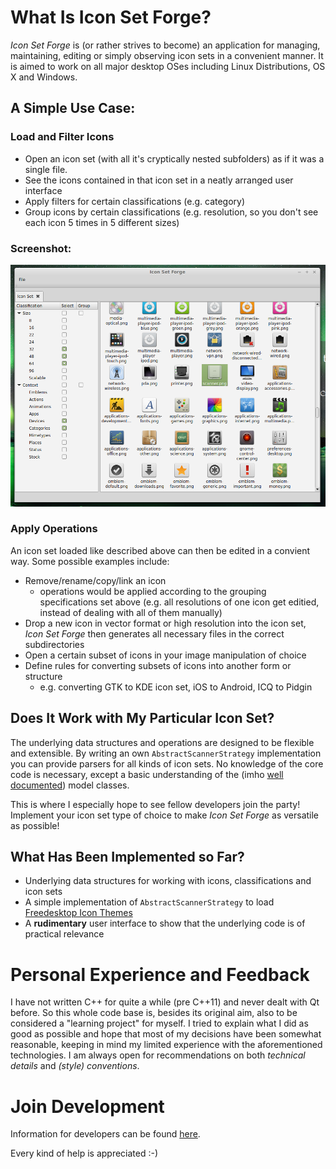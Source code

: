 # What Is Icon Set Forge?
  
*Icon Set Forge* is (or rather strives to become) an application for managing, maintaining, editing or simply observing icon sets in a convenient manner. 
It is aimed to work on all major desktop OSes including Linux Distributions, OS X and Windows.

## A Simple Use Case:

### Load and Filter Icons
- Open an icon set (with all it's cryptically nested subfolders) as if it was a single file.
- See the icons contained in that icon set in a neatly arranged user interface
- Apply filters for certain classifications (e.g. category)
- Group icons by certain classifications (e.g. resolution, so you don't see each icon 5 times in 5 different sizes)

### Screenshot:
![A screenshot of a very early development state](Concept/GUI/Screenshot.png "A screenshot of a very early development state")

### Apply Operations

An icon set loaded like described above can then be edited in a convient way. Some possible examples include:

- Remove/rename/copy/link an icon
    - operations would be applied according to the grouping specifications set above (e.g. all resolutions of one icon get editied, instead of dealing with all of them manually)
- Drop a new icon in vector format or high resolution into the icon set, *Icon Set Forge* then generates all necessary files in the correct subdirectories
- Open a certain subset of icons in your image manipulation of choice
- Define rules for converting subsets of icons into another form or structure
    - e.g. converting GTK to KDE icon set, iOS to Android, ICQ to Pidgin


## Does It Work with My Particular Icon Set?

The underlying data structures and operations are designed to be flexible and extensible. By writing an own `AbstractScannerStrategy` implementation you can provide parsers for all kinds of icon sets.
No knowledge of the core code is necessary, except a basic understanding of the (imho [well documented](http://mank319/.github.io/Icon-Set-Forge)) model classes.

This is where I especially hope to see fellow developers join the party! Implement your icon set type of choice to make *Icon Set Forge* as versatile as possible!

## What Has Been Implemented so Far?

- Underlying data structures for working with icons, classifications and icon sets
- A simple implementation of `AbstractScannerStrategy` to load [Freedesktop Icon Themes](http://standards.freedesktop.org/icon-theme-spec/icon-theme-spec-latest.html)
- A **rudimentary** user interface to show that the underlying code is of practical relevance


# Personal Experience and Feedback

I have not written C++ for quite a while (pre C++11) and never dealt with Qt before. So this whole code base is, besides its original aim, also to be considered a "learning project" for myself. I tried to explain what I did as good as possible and hope that most of my decisions have been somewhat reasonable, keeping in mind my limited experience with the aforementioned technologies. I am always open for recommendations on both *technical details* and *(style) conventions*.

# Join Development
Information for developers can be found [here](Concept/Documentation/Development.md).

Every kind of help is appreciated :-)